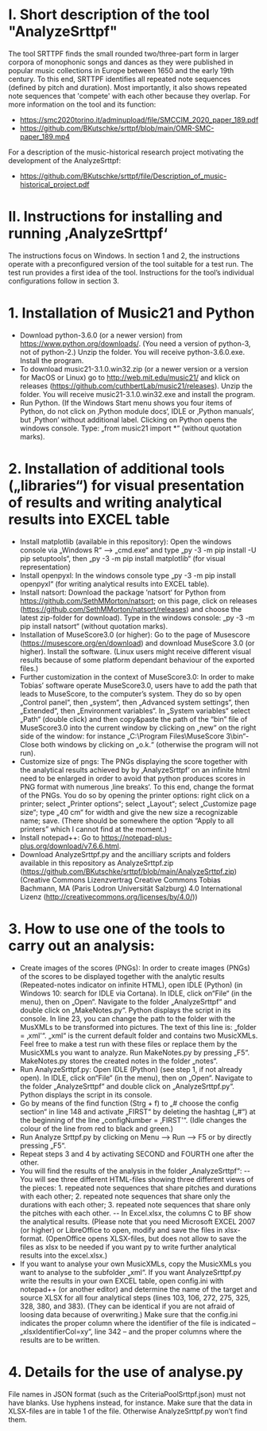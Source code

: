 # I. Short description of the tool "AnalyzeSrttpf"
The tool SRTTPF finds the small rounded two/three-part form in larger corpora of monophonic songs and dances as they were published in popular music collections in Europe between 1650 and the early 19th century. 
To this end, SRTTPF identifies all repeated note sequences (defined by pitch and duration). Most importantly, it also shows repeated note sequences that 'compete' with each other because they overlap. For more information on the tool and its function: 
- https://smc2020torino.it/adminupload/file/SMCCIM_2020_paper_189.pdf
- https://github.com/BKutschke/srttpf/blob/main/OMR-SMC-paper_189.mp4

For a description of the music-historical research project motivating the development of the AnalyzeSrttpf:
- https://github.com/BKutschke/srttpf/file/Description_of_music-historical_project.pdf

# II. Instructions for installing and running ‚AnalyzeSrttpf‘
The instructions focus on Windows. In section 1 and 2, the instructions operate with a preconfigured version of the tool suitable for a test run. The test run provides a first idea of the tool. Instructions for the tool’s individual configurations follow in section 3.

# 1. Installation of Music21 and Python
- Download python-3.6.0 (or a newer version) from https://www.python.org/downloads/. (You need a version of python-3, not of python-2.) Unzip the folder. You will receive python-3.6.0.exe. Install the program.
- To download music21-3.1.0.win32.zip (or a newer version or a version for MacOS or Linux) go to http://web.mit.edu/music21/ and klick on releases (https://github.com/cuthbertLab/music21/releases). Unzip the folder. You will receive music21-3.1.0.win32.exe and install the program.
- Run Python. (If the Windows Start menu shows you four items of Python, do not click on ‚Python module docs‘, IDLE or ‚Python manuals‘, but ‚Python‘ without additional label. Clicking on Python opens the windows console. Type: „from music21 import *“ (without quotation marks).

# 2. Installation of additional tools („libraries“) for visual presentation of results and writing analytical results into EXCEL table
- Install matplotlib (available in this repository): Open the windows console via „Windows R“ –> „cmd.exe“ and type „py -3 -m pip install -U pip setuptools“, then „py -3 -m pip install matplotlib“ (for visual representation)
- Install openpyxl: In the windows console type „py -3 -m pip install openpyxl“ (for writing analytical results into EXCEL table).
- Install natsort: Download the package ’natsort‘ for Python from https://github.com/SethMMorton/natsort; on this page, click on releases (https://github.com/SethMMorton/natsort/releases) and choose the latest zip-folder for download). Type in the windows console: „py -3 -m pip install natsort“ (without quotation marks).
- Installation of MuseScore3.0 (or higher): Go to the page of Musescore (https://musescore.org/en/download) and download MuseScore 3.0 (or higher). Install the software. (Linux users might receive different visual results because of some platform dependant behaviour of the exported files.)
- Further customization in the context of MuseScore3.0: In order to make Tobias’ software operate MuseScore3.0, users have to add the path that leads to MuseScore, to the computer’s system. They do so by open „Control panel“, then „system“, then „Advanced system settings“, then „Extended“, then „Environment variables“. In „System variables“ select „Path“ (double click) and then copy&paste the path of the “bin” file of MuseScore3.0 into the current window by clicking on „new“ on the right side of the window: for instance „C:\Program Files\MuseScore 3\bin“- Close both windows by clicking on „o.k.“ (otherwise the program will not run).
- Customize size of pngs: The PNGs displaying the score together with the analytical results achieved by by ‚AnalyzeSrttpf‘ on an infinite html need to be enlarged in order to avoid that python produces scores in PNG format with numerous ‚line breaks‘. To this end, change the format of the PNGs. You do so by opening the printer options: right click on a printer; select „Printer options“; select „Layout“; select „Customize page size“; type „40 cm“ for width and give the new size a recognizable name; save. (There should be somewhere the option “Apply to all printers” which I cannot find at the moment.)
- Install notepad++: Go to https://notepad-plus-plus.org/download/v7.6.6.html.
- Download AnalyzeSrttpf.py and the ancilliary scripts and folders available in this repository as AnalyzeSrttpf.zip (https://github.com/BKutschke/srttpf/blob/main/AnalyzeSrttpf.zip) (Creative Commons Lizenzvertrag  Creative Commons Tobias Bachmann, MA (Paris Lodron Universität Salzburg) 4.0 International Lizenz (http://creativecommons.org/licenses/by/4.0/))

# 3. How to use one of the tools to carry out an analysis:
- Create images of the scores (PNGs): In order to create images (PNGs) of the scores to be displayed together with the analytic results (Repeated-notes indicator on infinite HTML), open IDLE (Python) (in Windows 10: search for IDLE via Cortana). In IDLE, click on“File“ (in the menu), then on „Open“. Navigate to the folder „AnalyzeSrttpf“ and double click on „MakeNotes.py“. Python displays the script in its console. In line 23, you can change the path to the folder with the MusXMLs to be transformed into pictures. The text of this line is: „folder = ‚xml'“. „xml“ is the current default folder and contains two MusicXMLs. Feel free to make a test run with these files or replace them by the MusicXMLs you want to analyze. Run MakeNotes.py by pressing „F5“. MakeNotes.py stores the created notes in the folder „notes“.
- Run AnalyzeSrttpf.py: Open IDLE (Python) (see step 1, if not already open). In IDLE, click on“File“ (in the menu), then on „Open“. Navigate to the folder „AnalyzeSrttpf“ and double click on „AnalyzeSrttpf.py“. Python displays the script in its console.
- Go by means of the find function (Strg + f) to „# choose the config section“ in line 148 and activate „FIRST“ by deleting the hashtag („#“) at the beginning of the line „configNumber = ‚FIRST'“. (Idle changes the colour of the line from red to black and green.)
- Run Analyze Srttpf.py by clicking on Menu –> Run –> F5 or by directly pressing „F5“.
- Repeat steps 3 and 4 by activating SECOND and FOURTH one after the other.
- You will find the results of the analysis in the folder „AnalyzeSrttpf“:
-- You will see three different HTML-files showing three different views of the pieces: 1. repeated note sequences that share pitches and durations with each other; 2. repeated note sequences that share only the durations with each other; 3. repeated note sequences that share only the pitches with each other.
-- In Excel.xlsx, the columns C to BF show the analytical results. (Please note that you need Microsoft EXCEL 2007 (or higher) or LibreOffice to open, modify and save the files in xlsx-format. (OpenOffice opens XLSX-files, but does not allow to save the files as xlsx to be needed if you want py to write further analytical results into the excel.xlsx.)
- If you want to analyse your own MusicXMLs, copy the MusicXMLs you want to analyse to the subfolder „xml“. If you want AnalyzeSrttpf.py write the results in your own EXCEL table, open config.ini with notepad++ (or another editor) and determine the name of the target and source XLSX for all four analytical steps (lines 103, 106, 272, 275, 325, 328, 380, and 383). (They can be identical if you are not afraid of loosing data because of overwriting.) Make sure that the config.ini indicates the proper column where the identifier of the file is indicated – „xlsxIdentifierCol=xy“, line 342 – and the proper columns where the results are to be written.

# 4. Details for the use of analyse.py
File names in JSON format (such as the CriteriaPoolSrttpf.json) must not have blanks. Use hyphens instead, for instance.
Make sure that the data in XLSX-files are in table 1 of the file. Otherwise AnalyzeSrttpf.py won’t find them.
